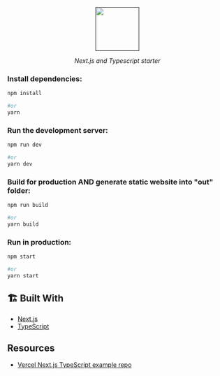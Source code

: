 <div align="center">
    <a href="">
    <img src="" alt="" height="100"/>
  </a>
    <p>
      <i>Next.js and Typescript starter</i>
    </p>
</div>

### Install dependencies:

```bash
npm install 

#or
yarn
```

### Run the development server:

```bash
npm run dev

#or
yarn dev
```

### Build for production AND generate static website into "out" folder:

```bash
npm run build

#or
yarn build
```

### Run in production:

```bash
npm start

#or 
yarn start
```

## 🏗️ Built With

- [Next.js](https://nextjs.org/)
- [TypeScript](typescriptlang.org)

## Resources

- [Vercel Next.js TypeScript example repo](https://github.com/vercel/next.js/tree/canary/examples/with-typescript)
